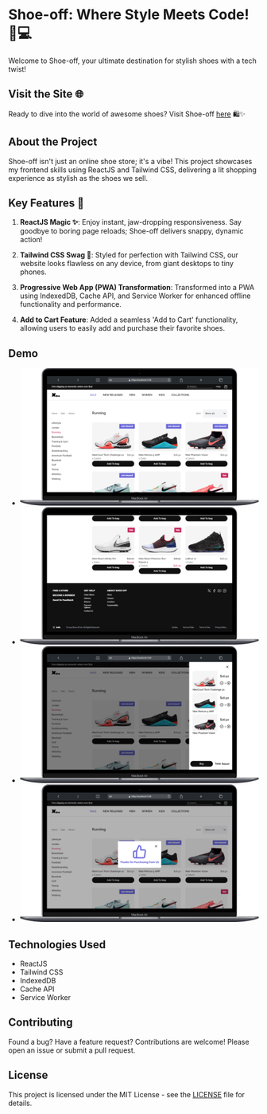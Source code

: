 # Shoe-off: Where Style Meets Code! 👟💻

Welcome to Shoe-off, your ultimate destination for stylish shoes with a tech twist!

## Visit the Site 🌐
Ready to dive into the world of awesome shoes? Visit Shoe-off [here](https://example.com) 🛍️✨

## About the Project
Shoe-off isn't just an online shoe store; it's a vibe! This project showcases my frontend skills using ReactJS and Tailwind CSS, delivering a lit shopping experience as stylish as the shoes we sell.

## Key Features 🚀
1. **ReactJS Magic ✨**: Enjoy instant, jaw-dropping responsiveness. Say goodbye to boring page reloads; Shoe-off delivers snappy, dynamic action!
   
2. **Tailwind CSS Swag 🎨**: Styled for perfection with Tailwind CSS, our website looks flawless on any device, from giant desktops to tiny phones.

3. **Progressive Web App (PWA) Transformation**: Transformed into a PWA using IndexedDB, Cache API, and Service Worker for enhanced offline functionality and performance.

4. **Add to Cart Feature**: Added a seamless 'Add to Cart' functionality, allowing users to easily add and purchase their favorite shoes.

## Demo
- ![Desktop Version-1](public/desktop-screenshot-1.png)
- ![Desktop Version-2](public/desktop-screenshot-2.png)
- ![Desktop Version-3](public/desktop-screenshot-3.png)
- ![Desktop Version-2](public/desktop-screenshot-4.png)

## Technologies Used
- ReactJS
- Tailwind CSS
- IndexedDB
- Cache API
- Service Worker

## Contributing
Found a bug? Have a feature request? Contributions are welcome! Please open an issue or submit a pull request.

## License
This project is licensed under the MIT License - see the [LICENSE](link-to-license-file) file for details.
